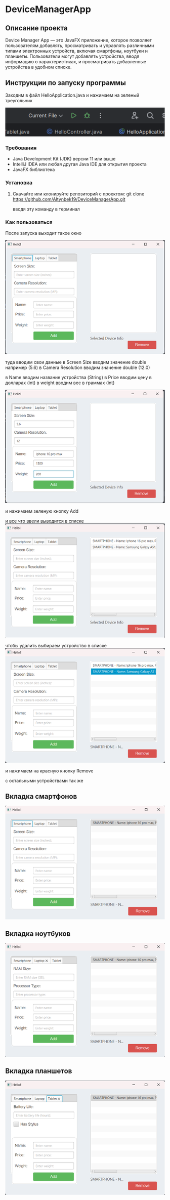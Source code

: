 ﻿# DeviceManagerApp

## Описание проекта

Device Manager App — это JavaFX приложение, которое позволяет пользователям добавлять, просматривать и управлять различными типами электронных устройств, включая смартфоны, ноутбуки и планшеты. Пользователи могут добавлять устройства, вводя информацию о характеристиках, и просматривать добавленные устройства в удобном списке.

## Инструкции по запуску программы

Заходим в файл HelloApplication.java
и нажимаем на зеленый треугольник

![alt text](image-1.png)

### Требования

- Java Development Kit (JDK) версии 11 или выше
- IntelliJ IDEA или любая другая Java IDE для открытия проекта
- JavaFX библиотека

### Установка

1. Скачайте или клонируйте репозиторий с проектом:
   git clone https://github.com/Altynbek19/DeviceManagerApp.git

   вводя эту команду в терминал

### Как пользоваться

После запуска выходит такое окно

![alt text](image-2.png)

туда вводим свои данные 
в Screen Size вводим значение double например (5.6)
в Camera Resolution вводим значение double (12.0)

в Name вводим название устройства (String)
в Price вводим цену в долларах (int)
в weight вводим вес в граммах (int)

![alt text](image-3.png)

и нажимаем зеленую кнопку Add


и все что ввели выводится в списке
![alt text](image-5.png)

чтобы удалить выбираем устройство в списке
![alt text](image-6.png)

и нажимаем на красную кнопку Remove


с остальными устройствами так же 


## Вкладка смартфонов
![alt text](image-9.png)

## Вкладка ноутбуков
![alt text](image-7.png)

## Вкладка планшетов
![alt text](image-8.png)
